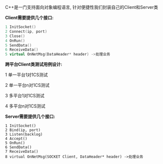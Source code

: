 C++是一门支持面向对象编程语言, 针对便捷性我们封装自己的Client和Server类



**Client需要提供几个接口:** 

```c++
1 InitSocket()
2 Connect(ip, port)
3 Close()
4 OnRun()
5 SendData()
6 ReceiveData()
5 virtual OnNetMsg(DataHeader* header) ->处理业务
```



**跨平台Client类测试用例设计:** 

1 单一平台1对1CS测试

2 单一平台n对1CS测试

3 多平台1对1CS测试

4 多平台n对1CS测试



**Server需要提供几个接口:** 

```
1 InitSocket()
2 Bind(ip, port)
3 Listen(backlog)
4 Accept()
5 OnRun()
6 SendData()
7 ReceiveData()
8 virtual OnNetMsg(SOCKET Client, DataHeader* header) ->处理业务
```


